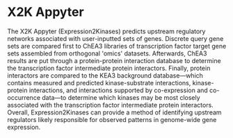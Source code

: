 # X2K Appyter

The X2K Appyter (Expression2Kinases) predicts upstream regulatory networks associated with user-inputted sets of genes. Discrete query gene sets are compared first to ChEA3 libraries of transcription factor target gene sets assembled from orthogonal 'omics' datasets. Afterwards, ChEA3 results are put through a protein-protein interaction database to determine the transcription factor intermediate protein interactors. Finally, protein interactors are compared to the KEA3 background database—which contains measured and predicted kinase-substrate interactions, kinase-protein interactions, and interactions supported by co-expression and co-occurrence data—to determine which kinases may be most closely associated with the transcription factor intermediate protein interactors. Overall, Expression2Kinases can provide a method of identifying upstream regulators likely responsible for observed patterns in genome-wide gene expression.

